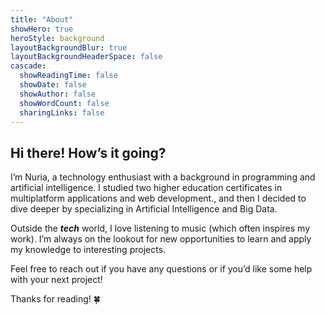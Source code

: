 ```yaml
---
title: "About"
showHero: true
heroStyle: background
layoutBackgroundBlur: true
layoutBackgroundHeaderSpace: false
cascade:
  showReadingTime: false
  showDate: false
  showAuthor: false
  showWordCount: false
  sharingLinks: false
---
```

## Hi there! How’s it going?

I’m Nuria, a technology enthusiast with a background in programming and artificial intelligence. I studied two higher education certificates in multiplatform applications and web development., and then I decided to dive deeper by specializing in Artificial Intelligence and Big Data.

Outside the **_tech_** world, I love listening to music (which often inspires my work). I’m always on the lookout for new opportunities to learn and apply my knowledge to interesting projects.

Feel free to reach out if you have any questions or if you’d like some help with your next project!

Thanks for reading! 🍀